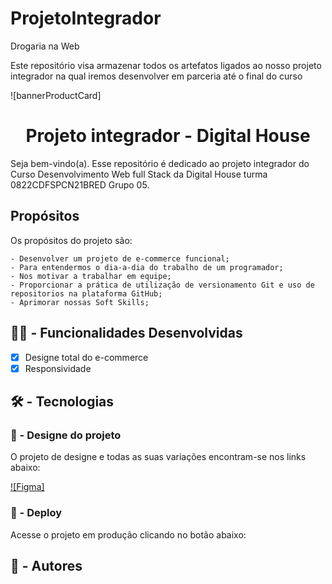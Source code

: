 # ProjetoIntegrador

Drogaria na Web

Este repositório visa armazenar todos os artefatos ligados ao nosso projeto integrador na qual iremos desenvolver em parceria até o final do curso

![bannerProductCard]

<h1 align='center'> Projeto integrador - Digital House </h1>

<p>
Seja bem-vindo(a). Esse repositório é dedicado ao projeto integrador do Curso Desenvolvimento Web full Stack da Digital House turma 0822CDFSPCN21BRED
Grupo 05.
</p>

## Propósitos

Os propósitos do projeto são:

    - Desenvolver um projeto de e-commerce funcional;
    - Para entendermos o dia-a-dia do trabalho de um programador;
    - Nos motivar a trabalhar em equipe;
    - Proporcionar a prática de utilização de versionamento Git e uso de repositorios na plataforma GitHub;
    - Aprimorar nossas Soft Skills;



## 👷‍♂️ - Funcionalidades Desenvolvidas

- [x] Designe total do e-commerce
- [X] Responsividade

## 🛠 - Tecnologias


<h3>🎨 - Designe do projeto</h3>
<p>O projeto de designe e todas as suas variações encontram-se nos links abaixo:</p>


<a href=" ">![Figma]</a>

<h3>🔗 - Deploy</h3>
<p>Acesse o projeto em produção clicando no botão abaixo:</p>

<a href="" target='_blank'> </a>

## 👤 - Autores
